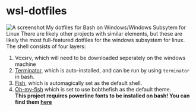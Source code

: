 # wsl-dotfiles
![A screenshot](https://i.imgur.com/kEzmGzV.png)
My dotfiles for Bash on Windows/Windows Subsytem for Linux
There are likely other projects with similar elements, but these are likely the most full-featured dotfiles for the windows subsystem for linux.
The shell consists of four layers:
1. Vcxsrv, which will need to be downloaded seperately on the windows machine
2. [Terminator](https://launchpad.net/terminator), which is auto-installed, and can be run by using `terminator` in bash.
3. [Fish](https://github.com/fish-shell/fish-shell/), which is automagically set as the default shell.
4. [Oh-my-fish](https://github.com/oh-my-fish/oh-my-fish) which is set to use bobthefish as the default theme.  
**This project requires powerline fonts to be installed on bash! You can find them [here](https://github.com/powerline/fonts)**
